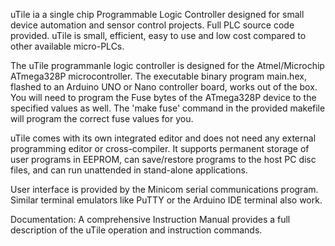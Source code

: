 uTile ia a single chip Programmable Logic Controller designed for small device automation and sensor control projects. Full PLC source code provided. uTile is small, efficient, easy to use and low cost compared to other available micro-PLCs.

The uTile programmanle logic controller is designed for the Atmel/Microchip ATmega328P microcontroller. The executable binary program main.hex, flashed to an Arduino UNO or Nano controller board, works out of the box. You will need to program the Fuse bytes of the ATmega328P device to the specified values as well. The 'make fuse' command in the provided makefile will program the correct fuse values for you. 

uTile comes with its own integrated editor and does not need any external programming editor or cross-compiler. It supports permanent storage of user programs in EEPROM, can save/restore programs to the host PC disc files, and can run unattended in stand-alone applications.

User interface is provided by the Minicom serial communications program. Similar terminal emulators like PuTTY or the Arduino IDE terminal also work.

Documentation:
A comprehensive Instruction Manual provides a full description of the uTile operation and instruction commands.
